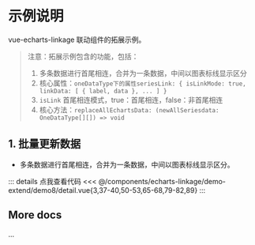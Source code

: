 <script setup>
import LinkageDemo8 from '@/components/echarts-linkage/demo-extend/demo8/index.vue';
</script>

# 示例说明

vue-echarts-linkage 联动组件的拓展示例。

> 注意：拓展示例包含的功能，包括：
> 1. 多条数据进行首尾相连，合并为一条数据，中间以图表标线显示区分
> 2. 核心属性：`oneDataType下的属性seriesLink: { isLinkMode: true, linkData: [ { label, data }, ... ] }`
> 3. `isLink` 首尾相连模式，true：首尾相连，false：非首尾相连
> 4. 核心方法：`replaceAllEchartsData: (newAllSeriesdata: OneDataType[][]) => void`

## 1. 批量更新数据

* 多条数据进行首尾相连，合并为一条数据，中间以图表标线显示区分。

<LinkageDemo8 />

::: details 点我查看代码
<<< @/components/echarts-linkage/demo-extend/demo8/detail.vue{3,37-40,50-53,65-68,79-82,89}
:::

## More docs

...


